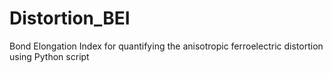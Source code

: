 # Distortion_BEI
Bond Elongation Index for quantifying the anisotropic ferroelectric distortion using Python script
